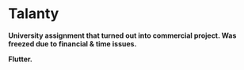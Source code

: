 # Talanty

**University assignment that turned out into commercial project. Was freezed due to financial & time issues.**

**Flutter.**
